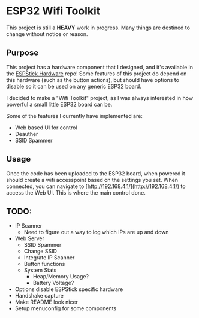 # ESP32 Wifi Toolkit

This project is still a **HEAVY** work in progress. Many things are destined to change without notice or reason.

## Purpose

This project has a hardware component that I designed, and it's available in the [ESPStick Hardware](https://github.com/emwjacobson/ESPStick_Hardware) repo! Some features of this project do depend on this hardware (such as the button actions), but should have options to disable so it can be used on any generic ESP32 board.

I decided to make a "Wifi Toolkit" project, as I was always interested in how powerful a small little ESP32 board can be.

Some of the features I currently have implemented are:
- Web based UI for control
- Deauther
- SSID Spammer

## Usage

Once the code has been uploaded to the ESP32 board, when powered it should create a wifi accesspoint based on the settings you set. When connected, you can navigate to [http://192.168.4.1/](http://192.168.4.1/) to access the Web UI. This is where the main control done.

## TODO:
- IP Scanner
  - Need to figure out a way to log which IPs are up and down
- Web Server
  - SSID Spammer
  - Change SSID
  - Integrate IP Scanner
  - Button functions
  - System Stats
    - Heap/Memory Usage?
    - Battery Voltage?
- Options disable ESPStick specific hardware
- Handshake capture
- Make README look nicer
- Setup menuconfig for some components